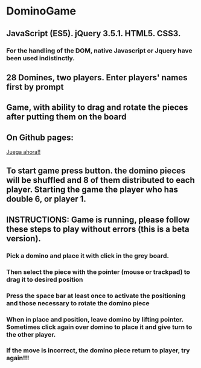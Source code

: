 # DominoGame

## JavaScript (ES5). jQuery 3.5.1. HTML5. CSS3.
### For the handling of the DOM, native Javascript or Jquery have been used indistinctly.

## 28 Domines, two players. Enter players' names first by prompt

## Game, with ability to drag and rotate the pieces after putting them on the board

## On Github pages:

[Juega ahora!!](https://jorgejoseabad.github.io/Domino/)

## To start game press button. the domino pieces will be shuffled and 8 of them distributed to each player. Starting the game the player who has double 6, or player 1.

## INSTRUCTIONS: Game is running, please follow these steps to play without errors (this is a beta version).
### Pick a domino and place it with click in the grey board.
### Then select the piece with the pointer (mouse or trackpad) to drag it to desired position
### Press the space bar at least once to activate the positioning and those necessary to rotate the domino piece
### When in place and position, leave domino by lifting pointer. Sometimes click again over domino to place it and give turn to the other player.
### If the move is incorrect, the domino piece return to player, try again!!!
